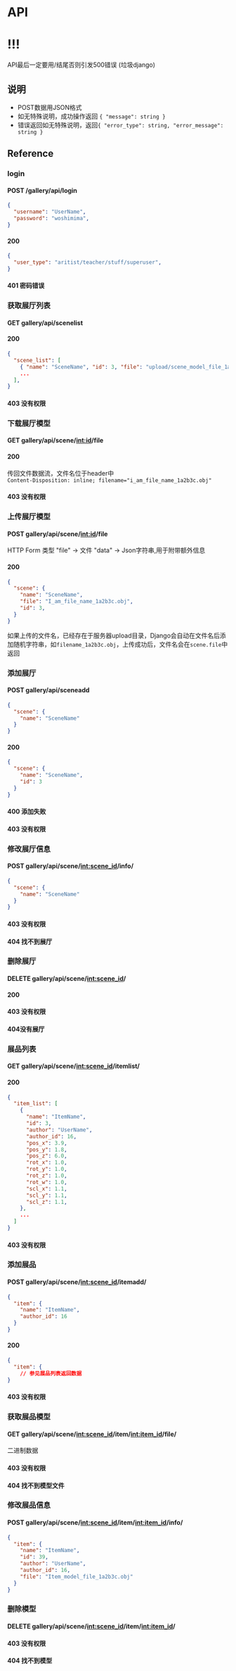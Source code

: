 # API

# !!!
API最后一定要用/结尾否则引发500错误
(垃圾django)

## 说明
- POST数据用JSON格式
- 如无特殊说明，成功操作返回 `{ "message": string }`
- 错误返回如无特殊说明，返回`{ "error_type": string, "error_message": string }`

## Reference

### login

#### POST /gallery/api/login
```json
{
  "username": "UserName",
  "password": "woshimima",
}
```

#### 200
```json
{
  "user_type": "aritist/teacher/stuff/superuser",
}
```
#### 401 密码错误


### 获取展厅列表

#### GET gallery/api/scenelist

#### 200
```json
{
  "scene_list": [
    { "name": "SceneName", "id": 3, "file": "upload/scene_model_file_1a2b3c.obj" },
    ...
  ],
}
```

#### 403 没有权限


### 下载展厅模型

#### GET gallery/api/scene/<int:id>/file

#### 200
传回文件数据流，文件名位于header中  
`Content-Disposition: inline; filename="i_am_file_name_1a2b3c.obj"`

#### 403 没有权限


### 上传展厅模型

#### POST gallery/api/scene/<int:id>/file
HTTP Form 类型
"file" -> 文件
"data" -> Json字符串,用于附带额外信息

#### 200
```json
{
  "scene": {
    "name": "SceneName",
    "file": "I_am_file_name_1a2b3c.obj",
    "id": 3,
  }
}
```
如果上传的文件名，已经存在于服务器upload目录，Django会自动在文件名后添加随机字符串，如`filename_1a2b3c.obj`，上传成功后，文件名会在`scene.file`中返回


### 添加展厅

#### POST gallery/api/sceneadd
```json
{
  "scene": {
    "name": "SceneName"
  }
}
```

#### 200
```json
{
  "scene": {
    "name": "SceneName",
    "id": 3
  }
}
```

#### 400 添加失败

#### 403 没有权限


### 修改展厅信息

#### POST gallery/api/scene/<int:scene_id>/info/
```json
{
  "scene": {
    "name": "SceneName"
  }
}
```

#### 403 没有权限

#### 404 找不到展厅


### 删除展厅

#### DELETE gallery/api/scene/<int:scene_id>/

#### 200

#### 403 没有权限

#### 404没有展厅


### 展品列表

#### GET gallery/api/scene/<int:scene_id>/itemlist/

#### 200
```json
{
  "item_list": [
    {
      "name": "ItemName",
      "id": 3,
      "author": "UserName",
      "author_id": 16,
      "pos_x": 3.9,
      "pos_y": 1.8,
      "pos_z": 6.0,
      "rot_x": 1.0,
      "rot_y": 1.0,
      "rot_z": 1.0,
      "rot_w": 1.0,
      "scl_x": 1.1,
      "scl_y": 1.1,
      "scl_z": 1.1,
    },
    ...
  ]
}
```

#### 403 没有权限


### 添加展品

#### POST gallery/api/scene/<int:scene_id>/itemadd/
```json
{
  "item": {
    "name": "ItemName",
    "author_id": 16
  }
}
```

#### 200
```json
{
  "item": {
    // 参见展品列表返回数据
}
```

#### 403 没有权限


### 获取展品模型

#### GET gallery/api/scene/<int:scene_id>/item/<int:item_id>/file/
二进制数据

#### 403 没有权限

#### 404 找不到模型文件


### 修改展品信息

#### POST gallery/api/scene/<int:scene_id>/item/<int:item_id>/info/
```json
{
  "item": {
    "name": "ItemName",
    "id": 39,
    "author": "UserName",
    "author_id": 16,
    "file": "Item_model_file_1a2b3c.obj"
  }
}
```


### 删除模型

#### DELETE gallery/api/scene/<int:scene_id>/item/<int:item_id>/

#### 403 没有权限

#### 404 找不到模型

